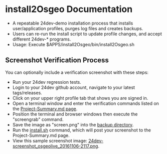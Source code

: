 # install2Osgeo Documentation 
* A repeatable 24dev-demo installation process that installs user/application profiles, purges log files and creates backups.
* Users can re-run the install script to update profile changes, and accept different 24dev-* programs.  
* Usage: Execute $APPS/install2Osgeo/bin/install2Osgeo.sh

## Screenshot Verification Process 
You can optionally include a verification screenshot with these steps: 
* Run your 24dev regression tests.
* Login to your 24dev github account, navigate to your latest tags/releases. 
* Click on your upper right profile tab that shows you are signed in.
* Open a terminal window and enter the verification commands listed on the [Project-Summary.md page](../../../../Project-Summary.md).
* Position the terminal and browser windows then execute the "screengrab" command.
* Save the image as "screen.png" into the [backup directory](../../../backup).
* Run the [install.sh](../bin) command, which will post your screenshot to the Project-Summary.md page. 
* View this sample screenshot image: [24dev-screenshot_osgeolive_20161106-2117.png](http://pmcgovern.us/files/myf/24dev-screenshot_osgeolive_20161106-2117.png).

